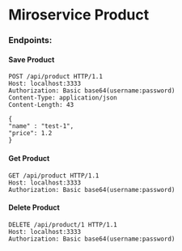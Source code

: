 # Miroservice Product

### Endpoints:

#### Save Product

````
POST /api/product HTTP/1.1
Host: localhost:3333
Authorization: Basic base64(username:password)
Content-Type: application/json
Content-Length: 43

{
"name" : "test-1",
"price": 1.2
}
````

#### Get Product

````
GET /api/product HTTP/1.1
Host: localhost:3333
Authorization: Basic base64(username:password)
````

#### Delete Product

````
DELETE /api/product/1 HTTP/1.1
Host: localhost:3333
Authorization: Basic base64(username:password)
````




